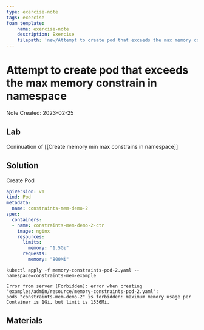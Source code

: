 ```yaml
---
type: exercise-note
tags: exercise
foam_template:
    name: exercise-note
    description: Exercise
    filepath: 'new/Attempt to create pod that exceeds the max memory constrain in namespace.md'
---
```

# Attempt to create pod that exceeds the max memory constrain in namespace
Note Created: 2023-02-25

## Lab 

Coninuation of [[Create memory min max constrains in namespace]]

## Solution

Create Pod
```yaml
apiVersion: v1
kind: Pod
metadata:
  name: constraints-mem-demo-2
spec:
  containers:
  - name: constraints-mem-demo-2-ctr
    image: nginx
    resources:
      limits:
        memory: "1.5Gi"
      requests:
        memory: "800Mi"
```

`kubectl apply -f memory-constraints-pod-2.yaml --namespace=constraints-mem-example`

```console
Error from server (Forbidden): error when creating "examples/admin/resource/memory-constraints-pod-2.yaml":
pods "constraints-mem-demo-2" is forbidden: maximum memory usage per Container is 1Gi, but limit is 1536Mi.
```

## Materials